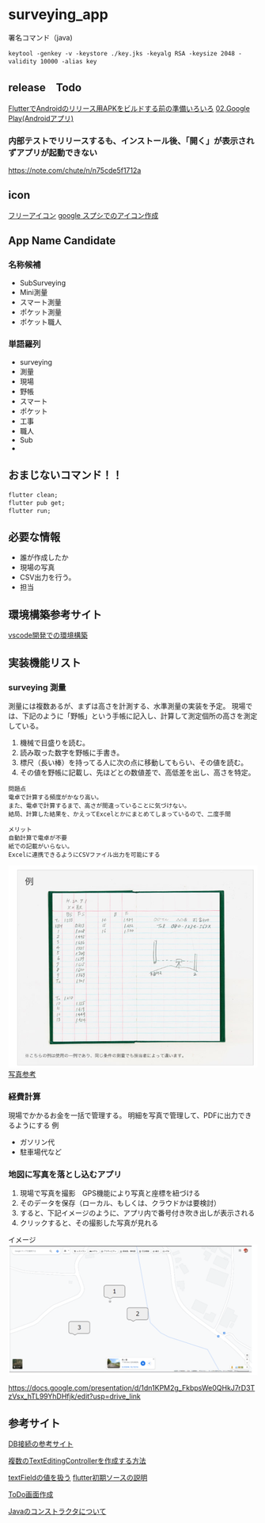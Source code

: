 # surveying_app
署名コマンド（java)
```
keytool -genkey -v -keystore ./key.jks -keyalg RSA -keysize 2048 -validity 10000 -alias key
```

## release　Todo
[FlutterでAndroidのリリース用APKをビルドする前の準備いろいろ](https://qiita.com/kasa_le/items/d23075d817f42e869778)
[02.Google Play(Androidアプリ)](https://zenn.dev/kazutxt/books/flutter_practice_introduction/viewer/42_chapter5_googleplay)

### 内部テストでリリースするも、インストール後、「開く」が表示されずアプリが起動できない

https://note.com/chute/n/n75cde5f1712a


## icon
[フリーアイコン](https://icooon-mono.com/)
[google スプシでのアイコン作成](https://join.biglobe.ne.jp/mobile/sim/gurashi/pc_0105/)

## App Name Candidate

### 名称候補

- SubSurveying
- Mini測量
- スマート測量
- ポケット測量
- ポケット職人

### 単語羅列

- surveying
- 測量
- 現場
- 野帳
- スマート
- ポケット
- 工事
- 職人
- Sub
- 

## おまじないコマンド！！

```
flutter clean;
flutter pub get;
flutter run;
```

## 必要な情報
- 誰が作成したか
- 現場の写真
- CSV出力を行う。
- 担当


## 環境構築参考サイト

[vscode開発での環境構築](https://zenn.dev/kazutxt/books/flutter_practice_introduction/viewer/06_chapter1_environment)


## 実装機能リスト

### surveying 測量
測量には複数あるが、まずは高さを計測する、水準測量の実装を予定。
現場では、下記のように「野帳」という手帳に記入し、計算して測定個所の高さを測定している。

1. 機械で目盛りを読む。
1. 読み取った数字を野帳に手書き。
1. 標尺（長い棒）を持ってる人に次の点に移動してもらい、その値を読む。
1. その値を野帳に記載し、先ほどとの数値差で、高低差を出し、高さを特定。


```
問題点
電卓で計算する頻度がかなり高い。
また、電卓で計算するまで、高さが間違っていることに気づけない。
結局、計算した結果を、かえってExcelとかにまとめてしまっているので、二度手間
```

```
メリット
自動計算で電卓が不要
紙での記載がいらない。
Excelに連携できるようにCSVファイル出力を可能にする
```
![](img/2023-11-03-104510.png)
[写真参考](https://www.kokuyo-st.co.jp/stationery/fieldnote/howto/)

### 経費計算
現場でかかるお金を一括で管理する。
明細を写真で管理して、PDFに出力できるようにする
例
- ガソリン代
- 駐車場代など

### 地図に写真を落とし込むアプリ

1. 現場で写真を撮影　GPS機能により写真と座標を紐づける
1. そのデータを保存（ローカル、もしくは、クラウドかは要検討）
1. すると、下記イメージのように、アプリ内で番号付き吹き出しが表示される
1. クリックすると、その撮影した写真が見れる

イメージ
![](img/2023-11-03-111948.png)


https://docs.google.com/presentation/d/1dn1KPM2g_FkbpsWe0QHkJ7rD3TzVsx_hTL99YhDHfjk/edit?usp=drive_link




## 参考サイト




[DB接続の参考サイト](https://yakiimosan.com/flutter-sqlite-basic/#index_id0)



[複数のTextEditingControllerを作成する方法](https://zenn.dev/akinori25/articles/801c24178e782c)

[textFieldの値を扱う](https://minoru-maru.com/%E3%80%90flutter%E3%80%91%E3%83%86%E3%82%AD%E3%82%B9%E3%83%88%E3%83%9C%E3%83%83%E3%82%AF%E3%82%B9%E3%81%AB%E5%85%A5%E5%8A%9B%E3%81%95%E3%82%8C%E3%81%9F%E6%96%87%E5%AD%97%E5%88%97%E3%82%92%E6%89%B1/)
[flutter初期ソースの説明](https://qiita.com/naoaki_kaito/items/ed77ee085ad61f951784)


[ToDo画面作成](https://qiita.com/t_k_t/items/29848ac897e159030843)

[Javaのコンストラクタについて](https://www.javadrive.jp/start/extends/index4.html)

